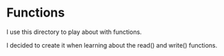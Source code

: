 # Functions

I use this directory to play about with functions.

I decided to create it when learning about the read() and write() functions.

